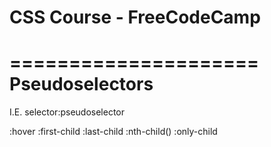 # CSS Course - FreeCodeCamp

=====================
Pseudoselectors 
=====================
I.E. selector:pseudoselector

:hover 
:first-child
:last-child
:nth-child()
:only-child

